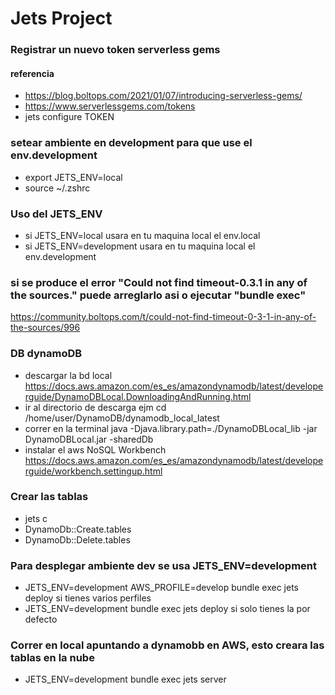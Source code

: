 # Jets Project

### Registrar un nuevo token serverless gems
#### referencia
- https://blog.boltops.com/2021/01/07/introducing-serverless-gems/
- https://www.serverlessgems.com/tokens
- jets configure TOKEN

### setear ambiente en development para que use el env.development
- export JETS_ENV=local
- source ~/.zshrc

### Uso del JETS_ENV
- si JETS_ENV=local usara en tu maquina local el env.local
- si JETS_ENV=development usara en tu maquina local el env.development

### si se produce el error "Could not find timeout-0.3.1 in any of the sources." puede arreglarlo asi o ejecutar "bundle exec"
https://community.boltops.com/t/could-not-find-timeout-0-3-1-in-any-of-the-sources/996

### DB dynamoDB
- descargar la bd local https://docs.aws.amazon.com/es_es/amazondynamodb/latest/developerguide/DynamoDBLocal.DownloadingAndRunning.html
- ir al directorio de descarga ejm cd /home/user/DynamoDB/dynamodb_local_latest
- correr en la terminal java -Djava.library.path=./DynamoDBLocal_lib -jar DynamoDBLocal.jar -sharedDb
- instalar el aws NoSQL Workbench https://docs.aws.amazon.com/es_es/amazondynamodb/latest/developerguide/workbench.settingup.html

### Crear las tablas
- jets c
- DynamoDb::Create.tables
- DynamoDb::Delete.tables

### Para desplegar ambiente dev se usa JETS_ENV=development
- JETS_ENV=development AWS_PROFILE=develop bundle exec jets deploy si tienes varios perfiles
- JETS_ENV=development bundle exec jets deploy si solo tienes la por defecto

### Correr en local apuntando a dynamobb en AWS, esto creara las tablas en la nube
- JETS_ENV=development bundle exec jets server 
